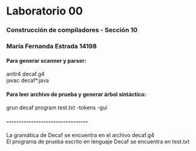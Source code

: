 # Laboratorio 00

### Construcción de compiladores - Sección 10
### María Fernanda Estrada 14198

#### Para generar scanner y parser:
antlr4 decaf.g4  
javac decaf*.java

#### Para leer archivo de prueba y generar árbol sintáctico:
grun decaf program test.txt -tokens -gui

#### ---------------------------------
La gramática de Decaf se encuentra en el archivo decaf.g4  
El programa de prueba escrito en lenguaje Decaf se encuentra en test.txt